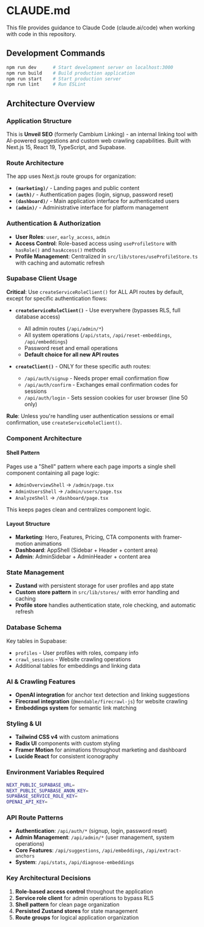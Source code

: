# CLAUDE.md

This file provides guidance to Claude Code (claude.ai/code) when working with code in this repository.

## Development Commands

```bash
npm run dev      # Start development server on localhost:3000
npm run build    # Build production application
npm run start    # Start production server
npm run lint     # Run ESLint
```

## Architecture Overview

### Application Structure
This is **Unveil SEO** (formerly Cambium Linking) - an internal linking tool with AI-powered suggestions and custom web crawling capabilities. Built with Next.js 15, React 19, TypeScript, and Supabase.

### Route Architecture
The app uses Next.js route groups for organization:

- **`(marketing)/`** - Landing pages and public content
- **`(auth)/`** - Authentication pages (login, signup, password reset)
- **`(dashboard)/`** - Main application interface for authenticated users
- **`(admin)/`** - Administrative interface for platform management

### Authentication & Authorization
- **User Roles**: `user`, `early_access`, `admin`
- **Access Control**: Role-based access using `useProfileStore` with `hasRole()` and `hasAccess()` methods
- **Profile Management**: Centralized in `src/lib/stores/useProfileStore.ts` with caching and automatic refresh

### Supabase Client Usage
**Critical**: Use `createServiceRoleClient()` for ALL API routes by default, except for specific authentication flows:

- **`createServiceRoleClient()`** - Use everywhere (bypasses RLS, full database access)
  - All admin routes (`/api/admin/*`)
  - All system operations (`/api/stats`, `/api/reset-embeddings`, `/api/embeddings`)
  - Password reset and email operations
  - **Default choice for all new API routes**

- **`createClient()`** - ONLY for these specific auth routes:
  - `/api/auth/signup` - Needs proper email confirmation flow
  - `/api/auth/confirm` - Exchanges email confirmation codes for sessions
  - `/api/auth/login` - Sets session cookies for user browser (line 50 only)

**Rule**: Unless you're handling user authentication sessions or email confirmation, use `createServiceRoleClient()`.

### Component Architecture

#### Shell Pattern
Pages use a "Shell" pattern where each page imports a single shell component containing all page logic:
- `AdminOverviewShell` → `/admin/page.tsx`
- `AdminUsersShell` → `/admin/users/page.tsx`
- `AnalyzeShell` → `/dashboard/page.tsx`

This keeps pages clean and centralizes component logic.

#### Layout Structure
- **Marketing**: Hero, Features, Pricing, CTA components with framer-motion animations
- **Dashboard**: AppShell (Sidebar + Header + content area)
- **Admin**: AdminSidebar + AdminHeader + content area

### State Management
- **Zustand** with persistent storage for user profiles and app state
- **Custom store pattern** in `src/lib/stores/` with error handling and caching
- **Profile store** handles authentication state, role checking, and automatic refresh

### Database Schema
Key tables in Supabase:
- `profiles` - User profiles with roles, company info
- `crawl_sessions` - Website crawling operations
- Additional tables for embeddings and linking data

### AI & Crawling Features
- **OpenAI integration** for anchor text detection and linking suggestions
- **Firecrawl integration** (`@mendable/firecrawl-js`) for website crawling
- **Embeddings system** for semantic link matching

### Styling & UI
- **Tailwind CSS v4** with custom animations
- **Radix UI** components with custom styling
- **Framer Motion** for animations throughout marketing and dashboard
- **Lucide React** for consistent iconography

### Environment Variables Required
```bash
NEXT_PUBLIC_SUPABASE_URL=
NEXT_PUBLIC_SUPABASE_ANON_KEY=
SUPABASE_SERVICE_ROLE_KEY=
OPENAI_API_KEY=
```

### API Route Patterns
- **Authentication**: `/api/auth/*` (signup, login, password reset)
- **Admin Management**: `/api/admin/*` (user management, system operations)
- **Core Features**: `/api/suggestions`, `/api/embeddings`, `/api/extract-anchors`
- **System**: `/api/stats`, `/api/diagnose-embeddings`

### Key Architectural Decisions
1. **Role-based access control** throughout the application
2. **Service role client** for admin operations to bypass RLS
3. **Shell pattern** for clean page organization
4. **Persisted Zustand stores** for state management
5. **Route groups** for logical application organization